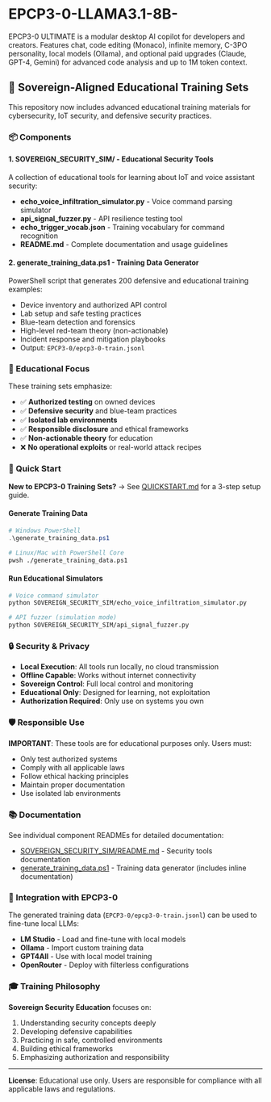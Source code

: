 # EPCP3-0-LLAMA3.1-8B-
EPCP3-0 ULTIMATE is a modular desktop AI copilot for developers and creators. Features chat, code editing (Monaco), infinite memory, C-3PO personality, local models (Ollama), and optional paid upgrades (Claude, GPT-4, Gemini) for advanced code analysis and up to 1M token context.

## 🧠 Sovereign-Aligned Educational Training Sets

This repository now includes advanced educational training materials for cybersecurity, IoT security, and defensive security practices.

### 📦 Components

#### 1. **SOVEREIGN_SECURITY_SIM/** - Educational Security Tools
A collection of educational tools for learning about IoT and voice assistant security:
- **echo_voice_infiltration_simulator.py** - Voice command parsing simulator
- **api_signal_fuzzer.py** - API resilience testing tool
- **echo_trigger_vocab.json** - Training vocabulary for command recognition
- **README.md** - Complete documentation and usage guidelines

#### 2. **generate_training_data.ps1** - Training Data Generator
PowerShell script that generates 200 defensive and educational training examples:
- Device inventory and authorized API control
- Lab setup and safe testing practices
- Blue-team detection and forensics
- High-level red-team theory (non-actionable)
- Incident response and mitigation playbooks
- Output: `EPCP3-0/epcp3-0-train.jsonl`

### 🎯 Educational Focus

These training sets emphasize:
- ✅ **Authorized testing** on owned devices
- ✅ **Defensive security** and blue-team practices
- ✅ **Isolated lab environments**
- ✅ **Responsible disclosure** and ethical frameworks
- ✅ **Non-actionable theory** for education
- ❌ **No operational exploits** or real-world attack recipes

### 🚀 Quick Start

**New to EPCP3-0 Training Sets?** → See [QUICKSTART.md](QUICKSTART.md) for a 3-step setup guide.

#### Generate Training Data
```powershell
# Windows PowerShell
.\generate_training_data.ps1
```

```bash
# Linux/Mac with PowerShell Core
pwsh ./generate_training_data.ps1
```

#### Run Educational Simulators
```bash
# Voice command simulator
python SOVEREIGN_SECURITY_SIM/echo_voice_infiltration_simulator.py

# API fuzzer (simulation mode)
python SOVEREIGN_SECURITY_SIM/api_signal_fuzzer.py
```

### 🔒 Security & Privacy

- **Local Execution**: All tools run locally, no cloud transmission
- **Offline Capable**: Works without internet connectivity
- **Sovereign Control**: Full local control and monitoring
- **Educational Only**: Designed for learning, not exploitation
- **Authorization Required**: Only use on systems you own

### 🛡️ Responsible Use

**IMPORTANT**: These tools are for educational purposes only. Users must:
- Only test authorized systems
- Comply with all applicable laws
- Follow ethical hacking principles
- Maintain proper documentation
- Use isolated lab environments

### 📚 Documentation

See individual component READMEs for detailed documentation:
- [SOVEREIGN_SECURITY_SIM/README.md](SOVEREIGN_SECURITY_SIM/README.md) - Security tools documentation
- [generate_training_data.ps1](generate_training_data.ps1) - Training data generator (includes inline documentation)

### 🔧 Integration with EPCP3-0

The generated training data (`EPCP3-0/epcp3-0-train.jsonl`) can be used to fine-tune local LLMs:
- **LM Studio** - Load and fine-tune with local models
- **Ollama** - Import custom training data
- **GPT4All** - Use with local model training
- **OpenRouter** - Deploy with filterless configurations

### 🎓 Training Philosophy

**Sovereign Security Education** focuses on:
1. Understanding security concepts deeply
2. Developing defensive capabilities
3. Practicing in safe, controlled environments
4. Building ethical frameworks
5. Emphasizing authorization and responsibility

---

**License**: Educational use only. Users are responsible for compliance with all applicable laws and regulations.
